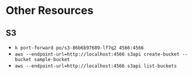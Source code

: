 # Other Resources

## S3

- `k port-forward po/s3-86b6b97689-lf7q2 4566:4566`
- `aws --endpoint-url=http://localhost:4566 s3api create-bucket --bucket sample-bucket`
- `aws --endpoint-url=http://localhost:4566 s3api list-buckets`
